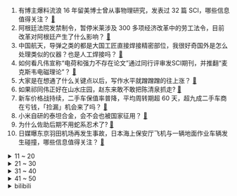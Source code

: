 1. 有博主爆料流浪 16 年留美博士曾从事物理研究，发表过 32 篇 SCI，哪些信息值得关注？ [:link:](https://www.zhihu.com/question/638205333)
2. 阿根廷法院发禁制令，暂停米莱涉及 300 多项经济改革中的劳工法令，目前改革对阿根廷产生了什么影响？ [:link:](https://www.zhihu.com/question/638179240)
3. 中国航天，导弹之类的都是大国工匠直接焊接精密部位，我很好奇国外是怎么处理类似的仪器？也是人工焊接吗？ [:link:](https://www.zhihu.com/question/624526537)
4. 如何看凡伟宣称“电荷和强力不存在论文”通过同行评审发SCI期刊，并推翻“麦克斯韦电磁理论”？ [:link:](https://www.zhihu.com/question/637979273)
5. 大家是在想通了什么关键点以后，写作水平就蹭蹭蹭的往上涨？ [:link:](https://www.zhihu.com/question/633733382)
6. 如果祁同伟正好在山水庄园，赵东来敢不敢把陈清泉抓走? [:link:](https://www.zhihu.com/question/637603235)
7. 新车价格战持续，二手车保值率普降，平均周转期超 60 天，超九成二手车商在亏钱，「捡漏」机会来了吗？ [:link:](https://www.zhihu.com/question/638295345)
8. 小米自研的泰坦合金，会不会也被国家征用？ [:link:](https://www.zhihu.com/question/637522115)
9. 为什么佐助后期不用蛇系忍术了? [:link:](https://www.zhihu.com/question/611005792)
10. 日媒曝东京羽田机场再发生事故，日本海上保安厅飞机与一辆地面作业车辆发生碰撞，哪些信息值得关注？ [:link:](https://www.zhihu.com/question/638372908)
<details>
<summary>11 ~ 20</summary>

11. 日本石川县宣布进入紧急状态，紧急状态意味着什么？为何这个时间点宣布进入该状态？ [:link:](https://www.zhihu.com/question/638375495)
12. 以色列驻英国大使称支持摧毁整个加沙「日本被美国轰炸完不也好好的」，如何评价该言论？ [:link:](https://www.zhihu.com/question/638336701)
13. 鲁东大学一学生疑被冰锥砸中倒地，医院工作人员称「已去世」，具体情况如何？责任该如何判定？ [:link:](https://www.zhihu.com/question/638355600)
14. 报道称美国一航班起飞后不久紧急降落，一扇窗户和一部分机身失踪，波音回应正在调查，哪些信息值得关注？ [:link:](https://www.zhihu.com/question/638355271)
15. 学习无效的原因有哪些？ [:link:](https://www.zhihu.com/question/530791286)
16. 日核电站地震受损情况比公布的严重，相关设备的漏油量是原先公布的 5 倍多，有何影响？哪些信息值得关注？ [:link:](https://www.zhihu.com/question/638357968)
17. 如何看待「WTT多哈男子总决赛」樊振东0：4不敌王楚钦? [:link:](https://www.zhihu.com/question/638267561)
18. 如何筛选出适合做科研的学生呢？ [:link:](https://www.zhihu.com/question/638093236)
19. 第一批 00 后毕业进到养老院引发热议，年轻人为什么开始关注养老了呢？你如何看待这种行为？ [:link:](https://www.zhihu.com/question/638263208)
20. 电视剧《繁花》第 23-24 集拍得如何？有哪些值得关注的剧情点？ [:link:](https://www.zhihu.com/question/638393222)
</details>
<details>
<summary>21 ~ 30</summary>

21. 朝鲜媒体证实朝鲜人民军 5 日上午进行海军实弹射击演习，哪些信息值得关注？ [:link:](https://www.zhihu.com/question/638216583)
22. 如何评价 2024 年 1 月浙江高考首考？ [:link:](https://www.zhihu.com/question/637868939)
23. 中基协一周发布 27 张纪律处分，竟有私募挪用基金财产出国旅游、报商学院，如何看待此事？ [:link:](https://www.zhihu.com/question/638295330)
24. 小美人鱼为什么不和王子极限一换一，为他付出牺牲献祭，没得到爱的回馈，攒够了失望，救命之恩当以身相许? [:link:](https://www.zhihu.com/question/637905556)
25. 羽田机场撞机事故中日航客机的话音记录器已被找到，将为事故调查带来哪些帮助？ [:link:](https://www.zhihu.com/question/638384012)
26. 美国总统拜登开始 2024 年大选竞选活动，有哪些信息值得关注？ [:link:](https://www.zhihu.com/question/638298466)
27. 如果 AI 能够完美复制人类情感和意识，你会愿意与之建立亲密情感关系吗？ [:link:](https://www.zhihu.com/question/638178079)
28. 如果一辈子只吃荤，不吃素会怎样？ [:link:](https://www.zhihu.com/question/637634220)
29. 如果能回到高三，你最想给那个时候的自己说什么? [:link:](https://www.zhihu.com/question/633489774)
30. 过去的一年，开源大模型真的比闭源的大模型取得了更多的进展和成就么？ [:link:](https://www.zhihu.com/question/638342075)
</details>
<details>
<summary>31 ~ 40</summary>

31. 日本专家估算能登半岛地震所致损失或超 8000 亿日元，对于当地经济影响有多大？哪些信息值得关注？ [:link:](https://www.zhihu.com/question/638357977)
32. 日本能登地区地震已造成 126 人死亡，后续救援重点有哪些？ [:link:](https://www.zhihu.com/question/638358278)
33. 美最高法院同意审查科罗拉多州「取消特朗普大选资格」的裁决，释放出哪些信号？ [:link:](https://www.zhihu.com/question/638337996)
34. 日本石川县能登半岛又连发 5.3 级、4.5 级地震，目前情况如何？是否与此前地震有关？ [:link:](https://www.zhihu.com/question/638300544)
35. 美国阿拉斯加航空公司宣布暂时停飞 65 架波音 737 MAX 9 飞机，哪些信息值得关注？ [:link:](https://www.zhihu.com/question/638357366)
36. 3天揽金近60亿！哈尔滨为何能接住这「泼天的富贵」？哈尔滨旅游热会是昙花一现吗？对此你怎么看？ [:link:](https://www.zhihu.com/question/638358330)
37. 如何看待全开源的斯坦福Mobile ALOHA机器人？ [:link:](https://www.zhihu.com/question/638294654)
38. 如何评价电视剧《鸣龙少年》大结局？ [:link:](https://www.zhihu.com/question/638391357)
39. 为什么在罗马帝国时期，高卢等农业条件优异的地区没有得到充分的开发？ [:link:](https://www.zhihu.com/question/637991308)
40. 自媒体博主说 HR 让她不要对工作有期待，期待是毒药，你认为打工人到底应不应该在工作当中追逐意义感？ [:link:](https://www.zhihu.com/question/638262931)
</details>
<details>
<summary>41 ~ 50</summary>

41. 美军一架 B-1 轰炸机试图降落时坠毁，事发时正执行训练任务，具体情况如何？ [:link:](https://www.zhihu.com/question/638173238)
42. ChatGPT 大火， AI 时代的到来，我们到底是该焦虑还是该欣喜？ [:link:](https://www.zhihu.com/question/638262790)
43. 《繁花》中的「不响」是什么意思？ [:link:](https://www.zhihu.com/question/638335135)
44. 过于理性，缺乏感性该如何改变？ [:link:](https://www.zhihu.com/question/638081965)
45. 大学教授的社会地位如何？ [:link:](https://www.zhihu.com/question/321176129)
46. 如何看待出厂两个月的波音737max-9在空中掉落舱门？ [:link:](https://www.zhihu.com/question/638335225)
47. 有哪些「看起来平平无奇，但实际很好吃」的糕点/点心？ [:link:](https://www.zhihu.com/question/637189126)
48. 当一个中年人失去所有的时候，还有东山再起的可能吗？ [:link:](https://www.zhihu.com/question/431766174)
49. 《权力的游戏》中胖子山姆人聪明，爱读书，为什么他的父亲却鄙视他、憎恨他？ [:link:](https://www.zhihu.com/question/549467833)
50. 2023 德玛西亚杯总决赛 BLG 3:0 击败 JDG 夺得冠军，如何评价这场比赛？ [:link:](https://www.zhihu.com/question/638363682)
</details><details>
<summary>bilibili</summary>

</details>